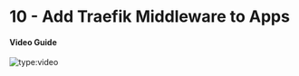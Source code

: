 # 10 - Add Traefik Middleware to Apps

#### Video Guide

![type:video](https://www.youtube.com/embed/hDdFKE5-c44)
